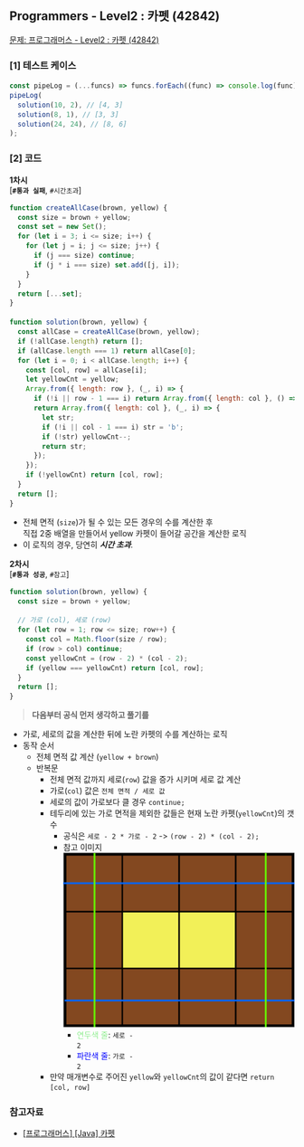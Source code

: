 ## Programmers - Level2 : 카펫 (42842)

[문제: 프로그래머스 - Level2 : 카펫 (42842)](https://programmers.co.kr/learn/courses/30/lessons/42842)

### [1] 테스트 케이스

```js
const pipeLog = (...funcs) => funcs.forEach((func) => console.log(func));
pipeLog(
  solution(10, 2), // [4, 3]
  solution(8, 1), // [3, 3]
  solution(24, 24), // [8, 6]
);
```

### [2] 코드

**1차시**  
 [**`#통과 실패`**, `#시간초과`]

```js
function createAllCase(brown, yellow) {
  const size = brown + yellow;
  const set = new Set();
  for (let i = 3; i <= size; i++) {
    for (let j = i; j <= size; j++) {
      if (j === size) continue;
      if (j * i === size) set.add([j, i]);
    }
  }
  return [...set];
}

function solution(brown, yellow) {
  const allCase = createAllCase(brown, yellow);
  if (!allCase.length) return [];
  if (allCase.length === 1) return allCase[0];
  for (let i = 0; i < allCase.length; i++) {
    const [col, row] = allCase[i];
    let yellowCnt = yellow;
    Array.from({ length: row }, (_, i) => {
      if (!i || row - 1 === i) return Array.from({ length: col }, () => 'b');
      return Array.from({ length: col }, (_, i) => {
        let str;
        if (!i || col - 1 === i) str = 'b';
        if (!str) yellowCnt--;
        return str;
      });
    });
    if (!yellowCnt) return [col, row];
  }
  return [];
}
```

- 전체 면적 (`size`)가 될 수 있는 모든 경우의 수를 계산한 후  
  직접 2중 배열을 만들어서 yellow 카펫이 들어갈 공간을 계산한 로직
- 이 로직의 경우, 당연히 **_시간 초과_**.

**2차시**  
 [**`#통과 성공`**, `#참고`]

```js
function solution(brown, yellow) {
  const size = brown + yellow;

  // 가로 (col), 세로 (row)
  for (let row = 1; row <= size; row++) {
    const col = Math.floor(size / row);
    if (row > col) continue;
    const yellowCnt = (row - 2) * (col - 2);
    if (yellow === yellowCnt) return [col, row];
  }
  return [];
}
```

> **다음부터 공식 먼저 생각하고 풀기를**

- 가로, 세로의 값을 계산한 뒤에 노란 카펫의 수를 계산하는 로직
- 동작 순서
  - 전체 면적 값 계산 (`yellow + brown`)
  - 반복문
    - 전체 면적 값까지 세로(`row`) 값을 증가 시키며 세로 값 계산
    - 가로(`col`) 값은 `전체 면적 / 세로 값`
    - 세로의 값이 가로보다 클 경우 `continue;`
    - 테두리에 있는 가로 면적을 제외한 값들은 현재 노란 카펫(`yellowCnt`)의 갯수
      - 공식은 `세로 - 2 * 가로 - 2` -> `(row - 2) * (col - 2);`
      - 참고 이미지  
        <img src="./carpet.png" width=500 /><br/>
        <!-- https://user-images.githubusercontent.com/33610315/147895745-4b8d1e63-f568-4d8a-8422-8646e96ed5a3.png -->
        - <span><span style="color: lightgreen">연두색 줄</span>: <code>세로 - 2</code></span>
        - <span><span style="color: blue">파란색 줄</span>: <code>가로 - 2</code></span>
    - 만약 매개변수로 주어진 `yellow`와 `yellowCnt`의 값이 같다면 `return [col, row]`

### 참고자료

- [[프로그래머스] [Java] 카펫](https://mozzioi.tistory.com/95)
